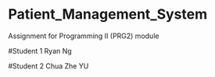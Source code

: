 # Patient_Management_System
Assignment for Programming II (PRG2) module 

#Student 1
Ryan Ng

#Student 2
Chua Zhe YU
